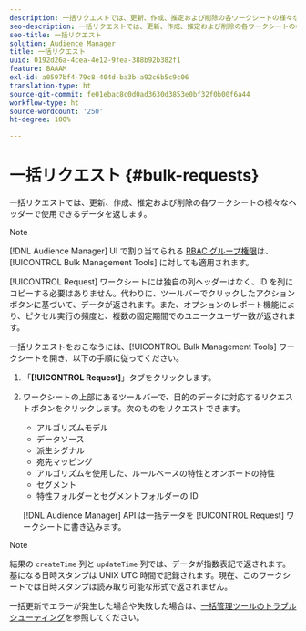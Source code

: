 ```yaml
---
description: 一括リクエストでは、更新、作成、推定および削除の各ワークシートの様々なヘッダーで使用できるデータを返します。
seo-description: 一括リクエストでは、更新、作成、推定および削除の各ワークシートの様々なヘッダーで使用できるデータを返します。
seo-title: 一括リクエスト
solution: Audience Manager
title: 一括リクエスト
uuid: 0192d26a-4cea-4e12-9fea-388b92b382f1
feature: BAAAM
exl-id: a0597bf4-79c8-404d-ba3b-a92c6b5c9c06
translation-type: ht
source-git-commit: fe01ebac8c0d0ad3630d3853e0bf32f0b00f6a44
workflow-type: ht
source-wordcount: '250'
ht-degree: 100%

---
```


# 一括リクエスト {#bulk-requests}

一括リクエストでは、更新、作成、推定および削除の各ワークシートの様々なヘッダーで使用できるデータを返します。

<!-- 

t_bulk_requests.xml

 -->

>[!NOTE]
>
>[!DNL Audience Manager] UI で割り当てられる [RBAC グループ権限](../../features/administration/administration-overview.md)は、[!UICONTROL Bulk Management Tools] に対しても適用されます。

[!UICONTROL Request] ワークシートには独自の列ヘッダーはなく、ID を列にコピーする必要はありません。代わりに、ツールバーでクリックしたアクションボタンに基づいて、データが返されます。また、オプションのレポート機能により、ピクセル実行の頻度と、複数の固定期間でのユニークユーザー数が返されます。

一括リクエストをおこなうには、[!UICONTROL Bulk Management Tools] ワークシートを開き、以下の手順に従ってください。

1. 「**[!UICONTROL Request]**」タブをクリックします。
2. ワークシートの上部にあるツールバーで、目的のデータに対応するリクエストボタンをクリックします。次のものをリクエストできます。

   * アルゴリズムモデル
   * データソース
   * 派生シグナル
   * 宛先マッピング
   * アルゴリズムを使用した、ルールベースの特性とオンボードの特性
   * セグメント
   * 特性フォルダーとセグメントフォルダーの ID

   [!DNL Audience Manager] API は一括データを [!UICONTROL Request] ワークシートに書き込みます。

>[!NOTE]
>
>結果の `createTime` 列と `updateTime` 列では、データが指数表記で返されます。基になる日時スタンプは UNIX UTC 時間で記録されます。現在、このワークシートでは日時スタンプは読み取り可能な形式で返されません。

一括更新でエラーが発生した場合や失敗した場合は、[一括管理ツールのトラブルシューティング](../../reference/bulk-management-tools/bulk-troubleshooting.md)を参照してください。

